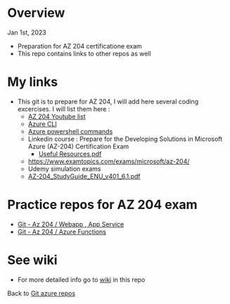 # Overview

Jan 1st, 2023

- Preparation for AZ 204 certificatione exam
- This repo contains links to other repos as well

# My links

- This git is to prepare for AZ 204, I will add here several coding excercises. I will list them here :
   - [AZ 204 Youtube list](https://youtube.com/playlist?list=PLcE6iQkoRxhZWxtCVVNdxgwkZZ14SHRGN)
   - [Azure CLI](https://k21academy.com/microsoft-azure/azure-cli-commands/)
   - [Azure powershell commands](https://learn.microsoft.com/en-us/powershell/azure/get-started-azureps?view=azps-9.2.0)
   - Linkedin course : Prepare for the Developing Solutions in Microsoft Azure (AZ-204) Certification Exam
      - [Useful Resources.pdf](https://github.com/ulysesrico33/az-204-exam/files/10339045/Useful.Resources.pdf)
   - https://www.examtopics.com/exams/microsoft/az-204/
   - Udemy simulation exams
   - [AZ-204_StudyGuide_ENU_v401_6.1.pdf](https://github.com/ulysesrico33/az-204-exam/files/10341024/AZ-204_StudyGuide_ENU_v401_6.1.pdf)

   

   
# Practice repos for AZ 204 exam

- [Git - Az 204 / Webapp , App Service](https://github.com/ulysesrico33/az-204-exam-webapp.git)
- [Git - Az 204 / Azure Functions](https://github.com/ulysesrico33/az-204-exam-azurefunctions.git)


# See wiki

- For more detailed info go to [wiki](https://github.com/ulysesrico33/az-204-exam/wiki) in this repo


Back to [Git azure repos](https://github.com/ulysesrico33/myAzureCertifications.git)

